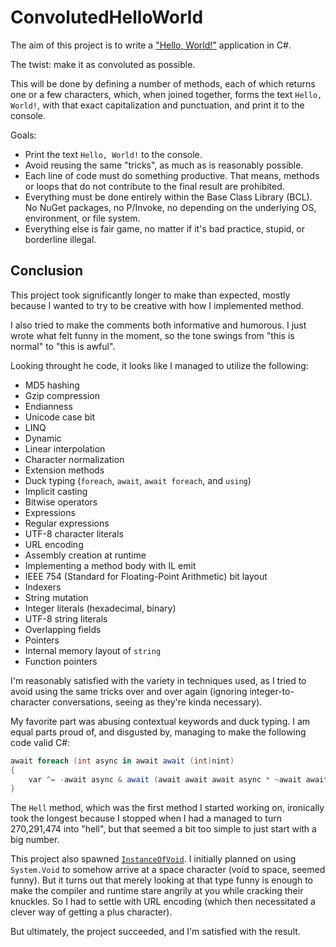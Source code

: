 # ConvolutedHelloWorld

The aim of this project is to write a ["Hello, World!"](https://en.wikipedia.org/wiki/%22Hello,_World!%22_program) application in C#.

The twist: make it as convoluted as possible.

This will be done by defining a number of methods, each of which returns one or a few characters, which, when joined together, forms the text `Hello, World!`, with that exact capitalization and punctuation, and print it to the console.

Goals:

- Print the text `Hello, World!` to the console.
- Avoid reusing the same "tricks", as much as is reasonably possible.
- Each line of code must do something productive. That means, methods or loops that do not contribute to the final result are prohibited.
- Everything must be done entirely within the Base Class Library (BCL). No NuGet packages, no P/Invoke, no depending on the underlying OS, environment, or file system.
- Everything else is fair game, no matter if it's bad practice, stupid, or borderline illegal.

## Conclusion

This project took significantly longer to make than expected, mostly because I wanted to try to be creative with how I implemented method.

I also tried to make the comments both informative and humorous. I just wrote what felt funny in the moment, so the tone swings from "this is normal" to "this is awful".

Looking throught he code, it looks like I managed to utilize the following:

- MD5 hashing
- Gzip compression
- Endianness
- Unicode case bit
- LINQ
- Dynamic
- Linear interpolation
- Character normalization
- Extension methods
- Duck typing (`foreach`, `await`, `await foreach`, and `using`)
- Implicit casting
- Bitwise operators
- Expressions
- Regular expressions
- UTF-8 character literals
- URL encoding
- Assembly creation at runtime
- Implementing a method body with IL emit
- IEEE 754 (Standard for Floating-Point Arithmetic) bit layout
- Indexers
- String mutation
- Integer literals (hexadecimal, binary)
- UTF-8 string literals
- Overlapping fields
- Pointers
- Internal memory layout of `string`
- Function pointers

I'm reasonably satisfied with the variety in techniques used, as I tried to avoid using the same tricks over and over again (ignoring integer-to-character conversations, seeing as they're kinda necessary).

My favorite part was abusing contextual keywords and duck typing. I am equal parts proud of, and disgusted by, managing to make the following code valid C#:

```csharp
await foreach (int async in await await (int)nint)
{
    var ^= -await async & await (await await await async * ~await await async);
}
```

The `Hell` method, which was the first method I started working on, ironically took the longest because I stopped when I had a managed to turn 270,291,474 into "hell", but that seemed a bit too simple to just start with a big number.

This project also spawned [`InstanceOfVoid`](../InstanceOfVoid). I initially planned on using `System.Void` to somehow arrive at a space character (void to space, seemed funny). But it turns out that merely looking at that type funny is enough to make the compiler and runtime stare angrily at you while cracking their knuckles. So I had to settle with URL encoding (which then necessitated a clever way of getting a plus character).

But ultimately, the project succeeded, and I'm satisfied with the result.
